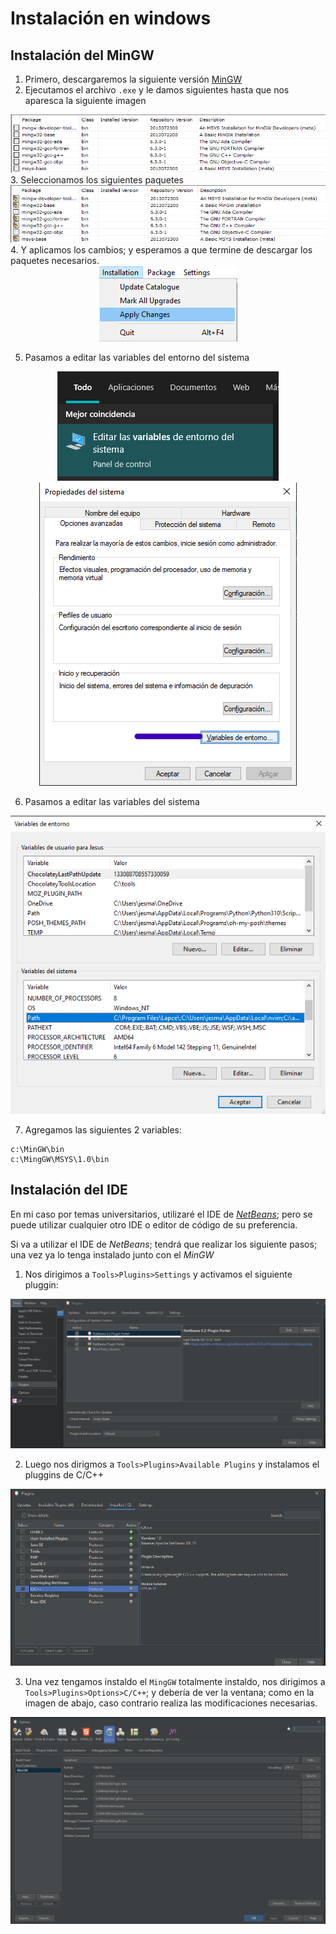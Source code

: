 # Instalación en windows

## Instalación del **MinGW** 

1. Primero, descargaremos la siguiente versión [MinGW](https://sourceforge.net/projects/mingw/)
2. Ejecutamos el archivo `.exe` y le damos siguientes hasta que nos aparesca la siguiente imagen
<img src="Img/installation/img1.png">
3. Seleccionamos los siguientes paquetes
<img src="Img/installation/img2.png">
4. Y aplicamos los cambios; y esperamos a que termine de descargar los paquetes necesarios.

<center><img src="Img/installation/img3.png"></center>

5. Pasamos a editar las variables del entorno del sistema

<center><img src="Img/installation/img4.png"></center>
<center><img src="Img/installation/img5.png"></center>

6. Pasamos a editar las variables del sistema

<center><img src="Img/installation/img6.png"></center>

7. Agregamos las siguientes 2 variables:

```
c:\MinGW\bin
c:\MingGW\MSYS\1.0\bin
```

## Instalación del IDE

En mi caso por temas universitarios, utilizaré el IDE de [*NetBeans*](https://netbeans.apache.org/download/nb16/);
pero se puede utilizar cualquier otro IDE o editor de código de su preferencia.

Si va a utilizar el IDE de *NetBeans*; tendrá que realizar los siguiente pasos; una vez ya lo tenga instalado junto con el *MinGW*
 
1. Nos dirigimos a `Tools>Plugins>Settings` y activamos el siguiente pluggin:

<center><img src="Img/installation/img7.png"></center>

2. Luego nos dirigmos a `Tools>Plugins>Available Plugins` y instalamos el pluggins de C/C++

<center><img src="Img/installation/img8.png"></center>

3. Una vez tengamos instaldo el `MingGW` totalmente instaldo, nos dirigimos a `Tools>Plugins>Options>C/C++`; y debería de ver la ventana; como en la imagen de abajo, caso contrario realiza las modificaciones necesarias.

<center><img src="Img/installation/img9.png"></center>
